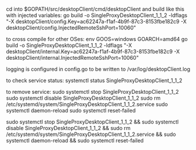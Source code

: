 cd into $GOPATH/src/desktopClient/cmd/desktopClient and build like this with injected variables:
go build -o SingleProxyDesktopClient_1_1_2 -ldflags "-X desktopClient/config.Key=ac62247a-f1af-4b9f-87c3-8153fbe182c9 -X desktopClient/config.InjectedRemoteSshPort=10060"

to cross compile for other OSes:
env GOOS=windows GOARCH=amd64 go build -o SingleProxyDesktopClient_1_1_2 -ldflags "-X desktopClient/internal.Key=ac62247a-f1af-4b9f-87c3-8153fbe182c9 -X desktopClient/internal.InjectedRemoteSshPort=10060"

logging is configured in config.go to be written to /var/log/desktopClient.log

to check service status:
systemctl status SingleProxyDesktopClient_1_1_2

to remove service:
sudo systemctl stop SingleProxyDesktopClient_1_1_2
sudo systemctl disable SingleProxyDesktopClient_1_1_2
sudo rm /etc/systemd/system/SingleProxyDesktopClient_1_1_2.service
sudo systemctl daemon-reload
sudo systemctl reset-failed


sudo systemctl stop SingleProxyDesktopClient_1_1_2 && sudo systemctl disable SingleProxyDesktopClient_1_1_2 && sudo rm /etc/systemd/system/SingleProxyDesktopClient_1_1_2.service && sudo systemctl daemon-reload && sudo systemctl reset-failed